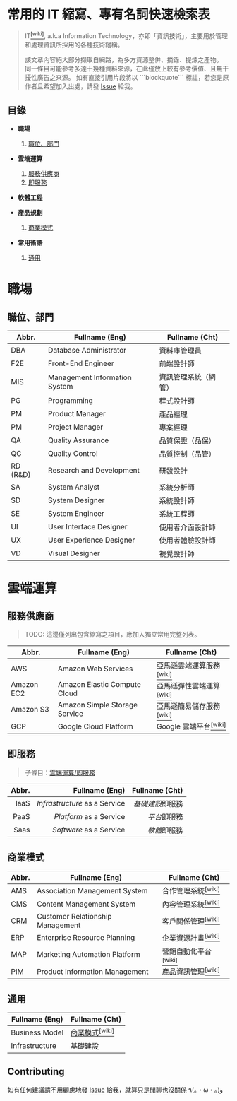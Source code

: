 常用的 IT 縮寫、專有名詞快速檢索表
==================================
> IT[<sup>[wiki]</sup>][wiki_it], a.k.a Information
> Technology，亦即「資訊技術」，主要用於管理和處理資訊所採用的各種技術縱稱。
>
> 該文章內容絕大部分擷取自網路，為多方資源整併、摘錄、提煉之產物。
> 同一條目可能參考多達十幾種資料來源，在此僅放上較有參考價值、且無干擾性廣告之來源。
> 如有直接引用片段將以 \`\`\`blockquote\`\`\` 標註，若您是原作者且希望加入出處，請發
> [Issue][github_new_issue] 給我。

[wiki_it]: https://zh.wikipedia.org/wiki/信息技术
[github_new_issue]: https://github.com/shirohana/IT-CheatSheet/issues/new

目錄
----
- **職場**

  1. [職位、部門][this_department]

- **雲端運算**

  1. [服務供應商][this_service_provider]
  2. [即服務][this_aas]

- **軟體工程**

- **產品規劃**

  1. [商業模式][this_business_models]

- **常用術語**

  1. [通用][this_generic]

職場
====

職位、部門
----------

Abbr.    | Fullname (Eng)                | Fullname (Cht)
-----    | --------------                | --------------
DBA      | Database Administrator        | 資料庫管理員
F2E      | Front-End Engineer            | 前端設計師
MIS      | Management Information System | 資訊管理系統（網管）
PG       | Programming                   | 程式設計師
PM       | Product Manager               | 產品經理
PM       | Project Manager               | 專案經理
QA       | Quality Assurance             | 品質保證（品保）
QC       | Quality Control               | 品質控制（品管）
RD (R&D) | Research and Development      | 研發設計
SA       | System Analyst                | 系統分析師
SD       | System Designer               | 系統設計師
SE       | System Engineer               | 系統工程師
UI       | User Interface Designer       | 使用者介面設計師
UX       | User Experience Designer      | 使用者體驗設計師
VD       | Visual Designer               | 視覺設計師

雲端運算
========

服務供應商
----------
> TODO: 這邊僅列出包含縮寫之項目，應加入獨立常用完整列表。

Abbr.      | Fullname (Eng)                | Fullname (Cht)
-----      | --------------                | --------------
AWS        | Amazon Web Services           | 亞馬遜雲端運算服務[<sup>[wiki]</sup>][wiki_aws]
Amazon EC2 | Amazon Elastic Compute Cloud  | 亞馬遜彈性雲端運算[<sup>[wiki]</sup>][wiki_amazon_ec2]
Amazon S3  | Amazon Simple Storage Service | 亞馬遜簡易儲存服務[<sup>[wiki]</sup>][wiki_amazon_s3]
GCP        | Google Cloud Platform         | Google 雲端平台[<sup>[wiki]</sup>][wiki_gcp]

[wiki_amazon_ec2]: https://en.wikipedia.org/wiki/Amazon_Elastic_Compute_Cloud
[wiki_amazon_s3]: https://en.wikipedia.org/wiki/Amazon_S3
[wiki_aws]: https://en.wikipedia.org/wiki/Amazon_Web_Services
[wiki_gcp]: https://en.wikipedia.org/wiki/Google_Cloud_Platform

即服務
------
> 子條目：[雲端運算/即服務](./cloud-computing/aas.md)

Abbr. | Fullname (Eng)                | Fullname (Cht)
----: | -------------:                | -------------:
IaaS  | *Infrastructure* as a Service | *基礎建設*即服務
PaaS  | *Platform* as a Service       | *平台*即服務
Saas  | *Software* as a Service       | *軟體*即服務

商業模式
--------

Abbr. | Fullname (Eng)                   | Fullname (Cht)
----- | --------------                   | --------------
AMS   | Association Management System    | 合作管理系統[<sup>[wiki]</sup>][wiki_ams]
CMS   | Content Management System        | 內容管理系統[<sup>[wiki]</sup>][wiki_cms]
CRM   | Customer Relationship Management | 客戶關係管理[<sup>[wiki]</sup>][wiki_crm]
ERP   | Enterprise Resource Planning     | 企業資源計畫[<sup>[wiki]</sup>][wiki_erp]
MAP   | Marketing Automation Platform    | 營銷自動化平台[<sup>[wiki]</sup>][wiki_map]
PIM   | Product Information Management   | 產品資訊管理[<sup>[wiki]</sup>][wiki_pim]

[wiki_ams]: https://en.wikipedia.org/wiki/Association_management
[wiki_cms]: https://zh.wikipedia.org/wiki/内容管理系统
[wiki_crm]: https://zh.wikipedia.org/wiki/客户关系管理
[wiki_erp]: https://zh.wikipedia.org/wiki/企业资源计划
[wiki_map]: https://en.wikipedia.org/wiki/Marketing_automation
[wiki_pim]: https://en.wikipedia.org/wiki/Product_information_management

通用
----

Fullname (Eng) | Fullname (Cht)
-------------- | --------------
Business Model | [商業模式][this_business_models][<sup>[wiki]</sup>][wiki_business_model]
Infrastructure | 基礎建設

[wiki_business_model]: https://zh.wikipedia.org/wiki/商业模式

[this_aas]: #user-content-即服務
[this_business_models]: #user-content-商業模式
[this_department]: #user-content-職位部門
[this_generic]: #user-content-通用
[this_service_provider]: #user-content-服務供應商

Contributing
------------
如有任何建議請不用顧慮地發 [Issue][github_new_issue]
給我，就算只是閒聊也沒關係 ٩(｡・ω・｡)و
